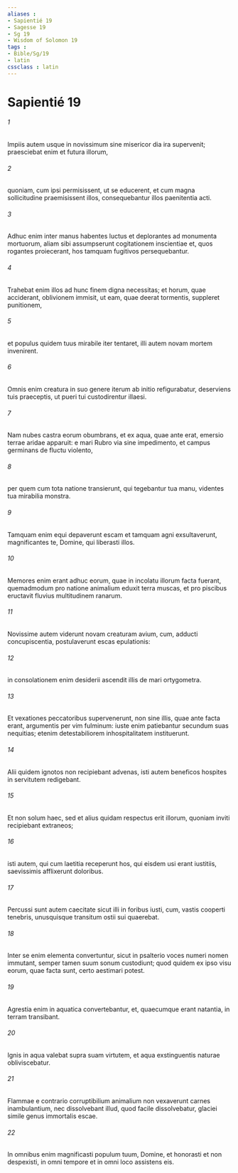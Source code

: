 ```yaml
---
aliases : 
- Sapientié 19
- Sagesse 19
- Sg 19
- Wisdom of Solomon 19
tags : 
- Bible/Sg/19
- latin
cssclass : latin
---
```


# Sapientié 19

###### 1
Impiis autem usque in novissimum sine misericor dia ira supervenit; praesciebat enim et futura illorum, 
###### 2
quoniam, cum ipsi permisissent, ut se educerent, et cum magna sollicitudine praemisissent illos, consequebantur illos paenitentia acti.
###### 3
Adhuc enim inter manus habentes luctus et deplorantes ad monumenta mortuorum, aliam sibi assumpserunt cogitationem inscientiae et, quos rogantes proiecerant, hos tamquam fugitivos persequebantur.
###### 4
Trahebat enim illos ad hunc finem digna necessitas; et horum, quae acciderant, oblivionem immisit, ut eam, quae deerat tormentis, suppleret punitionem,
###### 5
et populus quidem tuus mirabile iter tentaret, illi autem novam mortem invenirent.
###### 6
Omnis enim creatura in suo genere iterum ab initio refigurabatur, deserviens tuis praeceptis, ut pueri tui custodirentur illaesi.
###### 7
Nam nubes castra eorum obumbrans, et ex aqua, quae ante erat, emersio terrae aridae apparuit: e mari Rubro via sine impedimento, et campus germinans de fluctu violento,
###### 8
per quem cum tota natione transierunt, qui tegebantur tua manu, videntes tua mirabilia monstra.
###### 9
Tamquam enim equi depaverunt escam et tamquam agni exsultaverunt, magnificantes te, Domine, qui liberasti illos.
###### 10
Memores enim erant adhuc eorum, quae in incolatu illorum facta fuerant, quemadmodum pro natione animalium eduxit terra muscas, et pro piscibus eructavit fluvius multitudinem ranarum.
###### 11
Novissime autem viderunt novam creaturam avium, cum, adducti concupiscentia, postulaverunt escas epulationis:
###### 12
in consolationem enim desiderii ascendit illis de mari ortygometra.
###### 13
Et vexationes peccatoribus supervenerunt, non sine illis, quae ante facta erant, argumentis per vim fulminum: iuste enim patiebantur secundum suas nequitias; etenim detestabiliorem inhospitalitatem instituerunt.
###### 14
Alii quidem ignotos non recipiebant advenas, isti autem beneficos hospites in servitutem redigebant.
###### 15
Et non solum haec, sed et alius quidam respectus erit illorum, quoniam inviti recipiebant extraneos;
###### 16
isti autem, qui cum laetitia receperunt hos, qui eisdem usi erant iustitiis, saevissimis afflixerunt doloribus.
###### 17
Percussi sunt autem caecitate sicut illi in foribus iusti, cum, vastis cooperti tenebris, unusquisque transitum ostii sui quaerebat.
###### 18
Inter se enim elementa convertuntur, sicut in psalterio voces numeri nomen immutant, semper tamen suum sonum custodiunt; quod quidem ex ipso visu eorum, quae facta sunt, certo aestimari potest.
###### 19
Agrestia enim in aquatica convertebantur, et, quaecumque erant natantia, in terram transibant.
###### 20
Ignis in aqua valebat supra suam virtutem, et aqua exstinguentis naturae obliviscebatur.
###### 21
Flammae e contrario corruptibilium animalium non vexaverunt carnes inambulantium, nec dissolvebant illud, quod facile dissolvebatur, glaciei simile genus immortalis escae.
###### 22
In omnibus enim magnificasti populum tuum, Domine, et honorasti et non despexisti, in omni tempore et in omni loco assistens eis.
